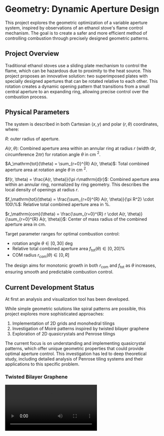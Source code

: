 # Geometry: Dynamic Aperture Design

This project explores the geometric optimization of a variable aperture system, inspired by observations of an ethanol stove's flame control mechanism. The goal is to create a safer and more efficient method of controlling combustion through precisely designed geometric patterns.

## Project Overview

Traditional ethanol stoves use a sliding plate mechanism to control the flame, which can be hazardous due to proximity to the heat source. This project proposes an innovative solution: two superimposed plates with specially designed apertures that can be rotated relative to each other. This rotation creates a dynamic opening pattern that transitions from a small central aperture to an expanding ring, allowing precise control over the combustion process.

## Physical Parameters

The system is described in both Cartesian $(x,y)$ and polar $(r,\theta)$ coordinates, where:

$R$: outer radius of aperture.

$A(r, \theta)$: Combined aperture area within an annular ring at radius $r$ (width $\mathrm{d}r$, circumference $2\pi r$) for rotation angle $\theta$ in cm $^2$.

$A_\mathrm{tot}(\theta) = \sum_{r=0}^{R} A(r, \theta)$: Total combined aperture area at rotation angle $\theta$ in cm $^2$.

$f(r, \theta) = \frac{A(r, \theta)}{\pi r\mathrm{d}r}$: Combined aperture area within an annular ring, normalized by ring geometry. This describes the local density of openings at radius $r$.

$f_\mathrm{tot}(\theta) = \frac{\sum_{r=0}^{R} A(r, \theta)}{\pi R^2} \cdot 100\%$: Relative total combined aperture area in $\%$.

$r_\mathrm{com}(\theta) = \frac{\sum_{r=0}^{R} r \cdot A(r, \theta)}{\sum_{r=0}^{R} A(r, \theta)}$: Center of mass radius of the combined aperture area in cm.

Target parameter ranges for optimal combustion control:

- rotation angle $\theta \in [0, 30]$ deg
- Relative total combined aperture area $f_\mathrm{tot}(\theta) \in [0, 20]\%$
- COM radius $r_\mathrm{com}(\theta) \in [0, R]$

The design aims for monotonic growth in both $r_\mathrm{com}$ and $f_\mathrm{tot}$ as $\theta$ increases, ensuring smooth and predictable combustion control.

## Current Development Status

At first an analysis and visualization tool has been developed.

While simple geometric solutions like spiral patterns are possible, this project explores more sophisticated approaches:

1. Implementation of 2D grids and monohedral tilings
2. Investigation of Moiré patterns inspired by twisted bilayer graphene
3. Exploration of 2D quasicrystals and Penrose tilings

The current focus is on understanding and implementing quasicrystal patterns, which offer unique geometric properties that could provide optimal aperture control. This investigation has led to deep theoretical study, including detailed analysis of Penrose tiling systems and their applications to this specific problem.

### Twisted Bilayer Graphene

![twisted bilayer graphene](https://github.com/schmampf/geometry/blob/main/readme/geometric_animation.mp4)